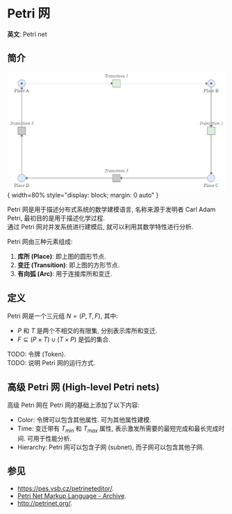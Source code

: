 # Petri 网

**英文**: Petri net

## 简介

![Petri net](assets/petri_net.webp){ width=80% style="display: block; margin: 0 auto" }

Petri 网是用于描述分布式系统的数学建模语言, 名称来源于发明者 Carl Adam Petri, 最初目的是用于描述化学过程.  
通过 Petri 网对并发系统进行建模后, 就可以利用其数学特性进行分析.

Petri 网由三种元素组成:

1. **库所 (Place)**: 即上图的圆形节点.
2. **变迁 (Transition)**: 即上图的方形节点.
3. **有向弧 (Arc)**: 用于连接库所和变迁.

## 定义

Petri 网是一个三元组 $N = (P, T, F)$, 其中:

- $P$ 和 $T$ 是两个不相交的有限集, 分别表示库所和变迁.
- $F \subseteq (P \times T) \cup (T \times P)$ 是弧的集合.

TODO: 令牌 (Token).  
TODO: 说明 Petri 网的运行方式.

## 高级 Petri 网 (High-level Petri nets)

高级 Petri 网在 Petri 网的基础上添加了以下内容:

- Color: 令牌可以包含其他属性. 可为其他属性建模.
- Time: 变迁带有 $T_{min}$ 和 $T_{max}$ 属性, 表示激发所需要的最短完成和最长完成时间. 可用于性能分析.
- Hierarchy: Petri 网可以包含子网 (subnet), 而子网可以包含其他子网.

## 参见

- <https://pes.vsb.cz/petrineteditor/>.
- [Petri Net Markup Language - Archive](https://web.archive.org/web/20220302223459/https://www.pnml.org/papers/PNML_CTT.pdf).
- <http://petrinet.org/>.
